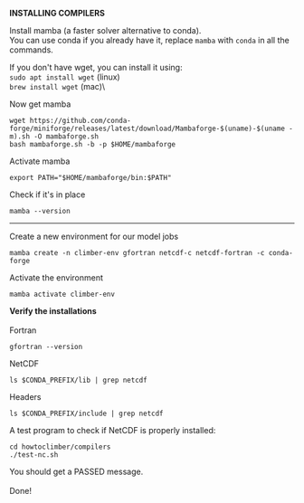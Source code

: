 **INSTALLING COMPILERS**

Install mamba (a faster solver alternative to conda).\
You can use conda if you already have it, replace `mamba` with `conda` in all the commands.

If you don't have wget, you can install it using:\
`sudo apt install wget`         (linux)\
`brew install wget`             (mac)\

Now get mamba
```shell
wget https://github.com/conda-forge/miniforge/releases/latest/download/Mambaforge-$(uname)-$(uname -m).sh -O mambaforge.sh
bash mambaforge.sh -b -p $HOME/mambaforge
```

Activate mamba
```shell
export PATH="$HOME/mambaforge/bin:$PATH"
```
Check if it's in place
```shell
mamba --version
```
---
Create a new environment for our model jobs
```shell
mamba create -n climber-env gfortran netcdf-c netcdf-fortran -c conda-forge
```
Activate the environment
```shell
mamba activate climber-env
```
**Verify the installations**\
\
Fortran
```shell
gfortran --version
```
NetCDF
```shell
ls $CONDA_PREFIX/lib | grep netcdf
```
Headers
```shell
ls $CONDA_PREFIX/include | grep netcdf
```
A test program to check if NetCDF is properly installed:
```shell
cd howtoclimber/compilers
./test-nc.sh
```
You should get a PASSED message.\
\
Done!
